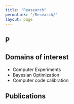 ```yaml
---
title: "Reasearch"
permalink: "/Research/"
layout: page
---
```


## P


## Domains of interest

 - Computer Experiments
 - Bayesian Optimization 
 - Computer code calibration

## Publications
